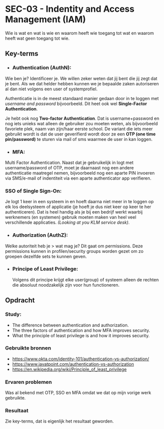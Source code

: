 # SEC-03 - Indentity and Access Management (IAM)
Wie is wat en wat is wie en waarom heeft wie toegang tot wat en waarom heeft wat geen toegang tot wie.

## Key-terms
- ### **Authentication (AuthN)**:
Wie ben je? Identificeer je. We willen zeker weten dat jij bent die jij zegt dat je bent. Als we dat helder hebben kunnen we je bepaalde zaken autoriseren al dan niet volgens een user of systemprofiel. 

Authenticatie is in de meest standaard manier gedaan door in te loggen met *username and password* bijvoorbeeld. Dit heet ook wel **Single-Factor Authentication**. 

Je hebt ook nog **Two-factor Authentication**. Dat is username+password en nog iets unieks wat alleen de gebruiker zou moeten weten, als bijvoorbeeld favoriete plek, naam van zijn/haar eerste school. De variant die iets meer gebruikt wordt is dat de user geverifierd wordt door ze een **OTP (one time pin/password)** te sturen via mail of sms waarmee de user in kan loggen. 

- ### **MFA**:
Multi Factor Authentication. Naast dat je gebruikelijk in logt met username/password of OTP, moet je daarnaast nog een andere authenticatie maatregel nemen, bijvoorbeeld nog een aparte PIN invoeren via SMS/e-mail of indentiteit via een aparte authenticator app verifieren. 

### **SSO of Single Sign-On**:
Je logt 1 keer in een systeem in en hoeft daarna niet meer in te loggen op elk los deelsysteem of applicatie (je hoeft je dus niet keer op keer te her authenticeren). Dat is heel handig als je bij een bedrijf werkt waarbij werknemers (en systemen) gebruik moeten maken van heel veel verschillende applicaties. *(Looking at you KLM service desk)*.

- ### **Authorization (AuthZ)**:
Welke autoriteit heb je > wat mag je? Dit gaat om permissions. Deze permissions kunnen in profilen/security groups worden gezet om zo groepen dezelfde sets te kunnen geven. 

- ### **Principe of Least Privilege**:
  Volgens dit principe krijgt elke user(group) of systeem alleen de rechten die absoluut noodzakelijk zijn voor hun functioneren. 

## Opdracht
### Study:
- The difference between authentication and authorization.
- The three factors of authentication and how MFA improves security.
- What the principle of least privilege is and how it improves security.


### Gebruikte bronnen
- https://www.okta.com/identity-101/authentication-vs-authorization/
- https://www.javatpoint.com/authentication-vs-authorization
- https://en.wikipedia.org/wiki/Principle_of_least_privilege


### Ervaren problemen
Was al bekend met OTP, SSO en MFA omdat we dat op mijn vorige werk gebruikte. 

### Resultaat
Zie key-terms, dat is eigenlijk het resultaat geworden. 